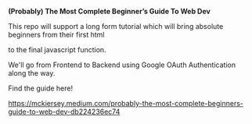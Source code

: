 **(Probably) The Most Complete Beginner’s Guide To Web Dev**


This repo will support a long form tutorial which will bring absolute beginners from their first html <div> to the final javascript function. 

We'll go from Frontend to Backend using Google OAuth Authentication along the way.

Find the guide here!

https://mckiersey.medium.com/probably-the-most-complete-beginners-guide-to-web-dev-db224236ec74
